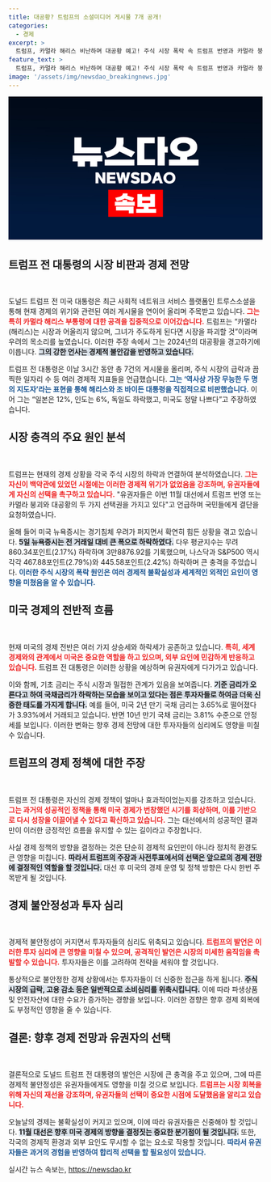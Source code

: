 ```yaml
---
title: 대공황? 트럼프의 소셜미디어 게시물 7개 공개!
categories:
  - 경제
excerpt: >
  트럼프, 카멀라 해리스 비난하며 대공황 예고! 주식 시장 폭락 속 트럼프 번영과 카멀라 붕괴 선택 강요, 유권자들에게 강력한 메시지 전달!
feature_text: >
  트럼프, 카멀라 해리스 비난하며 대공황 예고! 주식 시장 폭락 속 트럼프 번영과 카멀라 붕괴 선택 강요, 유권자들에게 강력한 메시지 전달!
image: '/assets/img/newsdao_breakingnews.jpg'
---
```


<p><img src="/assets/img/newsdao_breakingnews.jpg" alt="pcversion 속보" /></p>

<h2 data-ke-size="size26">트럼프 전 대통령의 시장 비판과 경제 전망</h2>

<p data-ke-size="size16">&nbsp;</p>

<p>도널드 트럼프 전 미국 대통령은 최근 사회적 네트워크 서비스 플랫폼인 트루스소셜을 통해 현재 경제의 위기와 관련된 여러 게시물을 연이어 올리며 주목받고 있습니다. <b><span style="color: #ee2323;">그는 특히 카멀라 해리스 부통령에 대한 공격을 집중적으로 이어갔습니다.</span></b> 트럼프는 “카멀라(해리스)는 시장과 어울리지 않으며, 그녀가 주도하게 된다면 시장을 파괴할 것”이라며 우려의 목소리를 높였습니다. 이러한 주장 속에서 그는 2024년의 대공황을 경고하기에 이릅니다. <b><span style="background-color: #21538527;">그의 강한 언사는 경제적 불안감을 반영하고 있습니다.</span></b></p>

<p>트럼프 전 대통령은 이날 3시간 동안 총 7건의 게시물을 올리며, 주식 시장의 급락과 끔찍한 일자리 수 등 여러 경제적 지표들을 언급했습니다. <b><span style="color: #1a5490;">그는 ‘역사상 가장 무능한 두 명의 지도자’라는 표현을 통해 해리스와 조 바이든 대통령을 직접적으로 비판했습니다.</span></b> 이어 그는 “일본은 12%, 인도는 6%, 독일도 하락했고, 미국도 정말 나쁘다”고 주장하였습니다.</p>

<h2 data-ke-size="size26">시장 충격의 주요 원인 분석</h2>

<p data-ke-size="size16">&nbsp;</p>

<p>트럼프는 현재의 경제 상황을 각국 주식 시장의 하락과 연결하여 분석하였습니다. <b><span style="color: #ee2323;">그는 자신이 백악관에 있었던 시절에는 이러한 경제적 위기가 없었음을 강조하며, 유권자들에게 자신의 선택을 촉구하고 있습니다.</span></b> "유권자들은 이번 11월 대선에서 트럼프 번영 또는 카멀라 붕괴와 대공황의 두 가지 선택권을 가지고 있다"고 언급하며 국민들에게 결단을 요청하였습니다.</p>

<p>올해 들어 미국 뉴욕증시는 경기침체 우려가 퍼지면서 확연히 힘든 상황을 겪고 있습니다. <b><span style="background-color: #21538527;">5일 뉴욕증시는 전 거래일 대비 큰 폭으로 하락하였다.</span></b> 다우 평균지수는 무려 860.34포인트(2.17%) 하락하며 3만8876.92를 기록했으며, 나스닥과 S&amp;P500 역시 각각 467.88포인트(2.79%)와 445.58포인트(2.42%) 하락하며 큰 충격을 주었습니다. <b><span style="color: #1a5490;">이러한 주식 시장의 폭락 원인은 여러 경제적 불확실성과 세계적인 외적인 요인이 영향을 미쳤음을 알 수 있습니다.</span></b></p>

<h2 data-ke-size="size26">미국 경제의 전반적 흐름</h2>

<p data-ke-size="size16">&nbsp;</p>

<p>현재 미국의 경제 전반은 여러 가지 상승세와 하락세가 공존하고 있습니다. <b><span style="color: #ee2323;">특히, 세계 경제와의 관계에서 미국은 중요한 역할을 하고 있으며, 외부 요인에 민감하게 반응하고 있습니다.</span></b> 트럼프 전 대통령은 이러한 상황을 예상하며 유권자에게 다가가고 있습니다.</p>

<p>이와 함께, 기초 금리는 주식 시장과 밀접한 관계가 있음을 보여줍니다. <b><span style="background-color: #21538527;">기준 금리가 오른다고 하여 국채금리가 하락하는 모습을 보이고 있다는 점은 투자자들로 하여금 더욱 신중한 태도를 가지게 합니다.</span></b> 예를 들어, 미국 2년 만기 국채 금리는 3.65%로 떨어졌다가 3.93%에서 거래되고 있습니다. 반면 10년 만기 국채 금리는 3.81% 수준으로 안정세를 보입니다. 이러한 변화는 향후 경제 전망에 대한 투자자들의 심리에도 영향을 미칠 수 있습니다.</p>

<h2 data-ke-size="size26">트럼프의 경제 정책에 대한 주장</h2>

<p data-ke-size="size16">&nbsp;</p>

<p>트럼프 전 대통령은 자신의 경제 정책이 얼마나 효과적이었는지를 강조하고 있습니다. <b><span style="color: #ee2323;">그는 과거의 성공적인 정책을 통해 미국 경제가 번창했던 시기를 회상하며, 이를 기반으로 다시 성장을 이끌어낼 수 있다고 확신하고 있습니다.</span></b> 그는 대선에서의 성공적인 결과만이 이러한 긍정적인 흐름을 유지할 수 있는 길이라고 주장합니다.</p>

<p>사실 경제 정책의 방향을 결정하는 것은 단순히 경제적 요인만이 아니라 정치적 환경도 큰 영향을 미칩니다. <b><span style="background-color: #21538527;">따라서 트럼프의 주장과 사전투표에서의 선택은 앞으로의 경제 전망에 결정적인 역할을 할 것입니다.</span></b> 대선 후 미국의 경제 운영 및 정책 방향은 다시 한번 주목받게 될 것입니다.</p>

<h2 data-ke-size="size26">경제 불안정성과 투자 심리</h2>

<p data-ke-size="size16">&nbsp;</p>

<p>경제적 불안정성이 커지면서 투자자들의 심리도 위축되고 있습니다. <b><span style="color: #ee2323;">트럼프의 발언은 이러한 투자 심리에 큰 영향을 미칠 수 있으며, 공격적인 발언은 시장의 미세한 움직임을 촉발할 수 있습니다.</span></b> 투자자들은 이를 고려하여 전략을 세워야 할 것입니다.</p>

<p>통상적으로 불안정한 경제 상황에서는 투자자들이 더 신중한 접근을 하게 됩니다. <b><span style="background-color: #21538527;">주식 시장의 급락, 고용 감소 등은 일반적으로 소비심리를 위축시킵니다.</span></b> 이에 따라 파생상품 및 안전자산에 대한 수요가 증가하는 경향을 보입니다. 이러한 경향은 향후 경제 회복에도 부정적인 영향을 줄 수 있습니다.</p>

<h2 data-ke-size="size26">결론: 향후 경제 전망과 유권자의 선택</h2>

<p data-ke-size="size16">&nbsp;</p>

<p>결론적으로 도널드 트럼프 전 대통령의 발언은 시장에 큰 충격을 주고 있으며, 그에 따른 경제적 불안정성은 유권자들에게도 영향을 미칠 것으로 보입니다. <b><span style="color: #ee2323;">트럼프는 시장 회복을 위해 자신의 재선을 강조하며, 유권자들의 선택이 중요한 시점에 도달했음을 알리고 있습니다.</span></b> </p>

<p>오늘날의 경제는 불확실성이 커지고 있으며, 이에 따라 유권자들은 신중해야 할 것입니다. <b><span style="background-color: #21538527;">11월 대선은 향후 미국 경제의 방향을 결정짓는 중요한 분기점이 될 것입니다.</span></b> 또한, 각국의 경제적 환경과 외부 요인도 무시할 수 없는 요소로 작용할 것입니다. <b><span style="color: #1a5490;">따라서 유권자들은 과거의 경험을 반영하여 합리적 선택을 할 필요성이 있습니다.</span></b></p>
실시간 뉴스 속보는, <a href="https://newsdao.kr" rel="dofollow">https://newsdao.kr</a>


